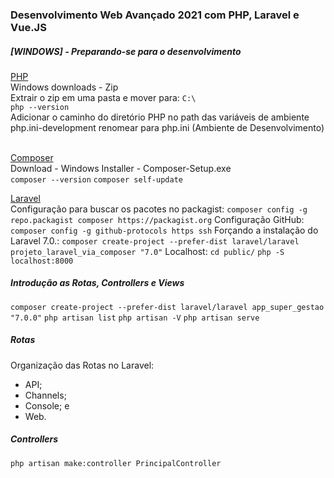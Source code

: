 ### Desenvolvimento Web Avançado 2021 com PHP, Laravel e Vue.JS

##### [WINDOWS] - Preparando-se para o desenvolvimento
[PHP](https://www.php.net/downloads) <br>
Windows downloads - Zip <br>
Extrair o zip em uma pasta e mover para: ```C:\``` <br>
```php --version``` <br>
Adicionar o caminho do diretório PHP no path das variáveis de ambiente<br>
php.ini-development renomear para php.ini (Ambiente de Desenvolvimento)<br><br>

[Composer](https://getcomposer.org/) <br>
Download - Windows Installer - Composer-Setup.exe <br>
```composer --version``` 
```composer self-update```

[Laravel](https://laravel.com) <br>
Configuração para buscar os pacotes no packagist:
```composer config -g repo.packagist composer https://packagist.org```
Configuração GitHub:
```composer config -g github-protocols https ssh```
Forçando a instalação do Laravel 7.0.:
```composer create-project --prefer-dist laravel/laravel projeto_laravel_via_composer "7.0"```
Localhost:
```cd public/```
```php -S localhost:8000```

##### Introdução as Rotas, Controllers e Views
```composer create-project --prefer-dist laravel/laravel app_super_gestao "7.0.0"```
```php artisan list```
```php artisan -V```
```php artisan serve```

##### Rotas
Organização das Rotas no Laravel: <br>
- API;
- Channels;
- Console; e
- Web.


##### Controllers
```
php artisan make:controller PrincipalController
```